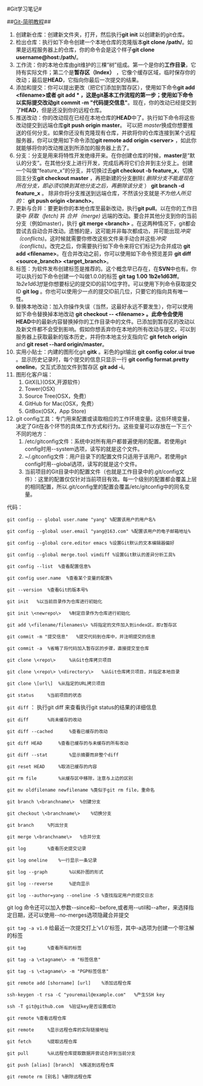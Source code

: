#Git学习笔记#

##[Git-简明教程](http://www.runoob.com/manual/git-guide/)##
1. 创建新仓库：创建新文件夹，打开，然后执行**git init** 以创建新的git仓库。
2. 检出仓库：执行如下命令创建一个本地仓库的克隆版本**git clone /path/**。如果是远程服务器上的仓库，你的命令会是这个样子**git clone username@host:/path/**。
3. 工作流：你的本地仓库由git维护的三棵“树”组成。第一个是你的**工作目录**，它持有实际文件；第二个是**暂存区（Index）** ，它像个缓存区域，临时保存你的改动；最后是**HEAD**，它指向你最后一次提交的结果。
4. 添加和提交：你可以提出更改（把它们添加到暂存区），使用如下命令**git add \<filename\>**或者 **git add \*** ，这是git基本工作流程的第一步；使用如下命令以实际提交改动**git commit -m "代码提交信息"**。现在，你的改动已经提交到了**HEAD**，但是还没到你的远程仓库。
5. 推送改动：你的改动现在已经在本地仓库的**HEAD**中了。执行如下命令将这些改动提交到远端仓库**git push origin master**。 可以把 *master*换成你想要推送的任何分支。如果你还没有克隆现有仓库，并欲将你的仓库连接到某个远程服务器，你可以使用如下命令添加**git remote add origin \<server\>** ，如此你就能够将你的改动推送到所添加的服务器上去了。
6. 分支：分支是用来将特性开发绝缘开来。在你创建仓库的时候，**master**是“默认的分支”。在其他分支上进行开发，完成后再将它们合并到主分支上。创建一个叫做“feature_x”的分支，并切换过去**git checkout -b feature_x**，切换回主分支**git checkout master** ，再把新建的分支删除( *删除分支不能是现在所在分支，即必须切换到其他分支之后，再删除该分支* ）    **git branch -d feature_x** 。 除非你将分支推送到远端仓库，不然该分支就是*不为他人所见的*： **git push origin \<branch\>**。
7. 更新与合并：要更新你的本地仓库至最新改动，执行**git pull**。以在你的工作目录中 *获取（fetch)* 并 *合并（merge)* 远端的改动。要合并其他分支到你的当前分支（例如master)，执行 **git merge \<branch\>** 。在这两种情况下，git都会尝试去自动合并改动。遗憾的是，这可能并非每次都成功，并可能出现*冲突（conflicts)*。这时候就需要你修改这些文件来手动合并这些*冲突（conflicts)*。改完之后，你需要执行如下命令来将它们标记为合并成功 **git add \<filename\>**。在合并改动之前，你可以使用如下命令预览差异 **git diff \<source_branch\> <target_branch\>**。
8. 标签：为软件发布创建标签是推荐的。这个概念早已存在，在**SVN**中也有。你可以执行如下命令创建一个叫做1.0.0的标签 **git tag 1.00 1b2e1d63ff**。 *1b2e1d63ff*是你想要标记的提交ID的前10位字符。可以使用下列命令获取提交ID **git log** 。你也可以使用少一点的提交ID前几位，只要它的指向具有唯一性。
9. 替换本地改动：加入你操作失误（当然，这最好永远不要发生），你可以使用如下命令替换掉本地改动 **git checkout -- \<filename\> **。此命令会使用**HEAD**中的最新内容替换掉你的工作目录中的文件。已添加到暂存区的改动以及新文件都不会受到影响。假如你想丢弃你在本地的所有改动与提交，可以到服务器上获取最新的版本历史，并将你本地主分支指向它 **git fetch origin** and **git reset --hard origin/master**。
10. 实用小贴士：内建的图形化git **gitk** 。彩色的git输出 **git config color.ui true** 。显示历史记录时，每个提交的信息只显示一行 **git config format.pretty oneline**。交互式添加文件到暂存区 **git add -i**。
11. 图形化客户端：
	1. GitX(L)(OSX,开源软件）
	2. Tower(OSX)
	3. Source Tree(OSX，免费）
	4. GitHub for Mac(OSX，免费）
	5. GitBox(OSX，App Store)
12. git config工具：专门用来配置或读取相应的工作环境变量。这些环境变量，决定了Git在各个环节的具体工作方式和行为。这些变量可以存放在一下三个不同的地方：
	1. /etc/gitconfig文件：系统中对所有用户都普遍使用的配置。若使用git config时用--system选项，读写的就是这个文件。
	2. ~/.gitconfig文件：用户目录下的配置文件只适用于该用户。若使用git config时用--global选项，读写的就是这个文件。
	3. 当前项目的Git目录中的配置文件（也就是工作目录中的.git/config文件）：这里的配置仅仅针对当前项目有效。每一个级别的配置都会覆盖上层的相同配置，所以.git/config里的配置会覆盖/etc/gitconfig中的同名变量。



代码：

`git config -- global user.name "yang" %配置该用户的用户名%`

`git config --global user.email "yang@163.com" %配置该用户的电子邮箱地址%`

`git config --global core.editor emacs %设置Git默认的文本编辑器偏好`

`git config --global merge.tool vimdiff %设置Git默认的差异分析工具%`

`git config --list  %查看配置信息%`

`git config user.name  %查看某个变量的配置%`

`git --version  %查看Git的版本号%`

`git init	%以当前目录作为仓库进行初始化`

`git init \<newrepo\>	%制定目录作为仓库进行初始化`

`git add \<filename/filenames\>	%将指定的文件加入到index区，即z暂存区`

`git commit -m "提交信息"	%提交代码到仓库中，并注明提交的信息`

`git commit -a	%省略了将代码加入暂存区的步骤，直接提交至仓库`

`git clone \<repo\>		%从Git仓库拷贝项目`

`git clone \<repo\> \<directory\>	%从Git仓库拷贝项目，并指定本地目录`

`git clone \[url\] 	%从指定的URL拷贝项目`

`git status		%当前项目的状态`

`git diff` ： 执行git diff 来查看执行git status的结果的详细信息

`git diff 		%尚未缓存的改动`

`git diff --cached		%查看已缓存的改动`

`git diff HEAD		%查看已缓存的与未缓存的所有改动`

`git diff --stat		%显示摘要而非整个diff`

`git reset HEAD		%取消已缓存的内容`

`git rm file		%从缓存区中移除，注意与上边的区别`

`git mv oldfilename newfilename	%类似于git rm file，重命名`

`git branch \<branchname\>	%创建分支`

`git checkout \<branchname\>	%切换分支`

`git branch		%列出分支`

`git merge \<branchname\>	%合并分支`

`git log		%查看历史提交记录`

`git log oneline	%一行显示一条记录`

`git log --graph		%以拓扑图的形式`

`git log --reverse		%逆向显示`

`git log --author=yang --oneline -5	%查找指定用户的提交日志`
 
git log 命令还可以加入参数--since和--before,或者用--util和--after，来选择指定日期，还可以使用--no-merges选项隐藏合并提交

`git tag -a v1.0`
给最近一次提交打上'v1.0'标签，其中-a选项为创建一个带注解的标签

`git tag		%查看所有的标签`

`git tag -a \<tagname\> -m "标签信息"`

`git tag -s \<tagname\> -m "PGP标签信息"`

`git remote add [shorname] [url]	%添加远程仓库`

`ssh-keygen -t rsa -C "youremail@example.com"	%产生SSH key`

`ssh -T git@github.com	%验证key是否设置成功`

`git remote	%查看远程仓库`

`git remote 	%显示远程仓库的实际链接地址`

`git fetch		%提取远程仓库`

`git pull		%从远程仓库提取数据并尝试合并到当前分支`

`git push [alias] [branch]	%推送到远程仓库`

`git remote rm [别名]	%删除远程仓库`



